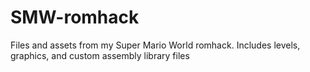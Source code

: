# SMW-romhack
Files and assets from my Super Mario World romhack. Includes levels, graphics, and custom assembly library files
